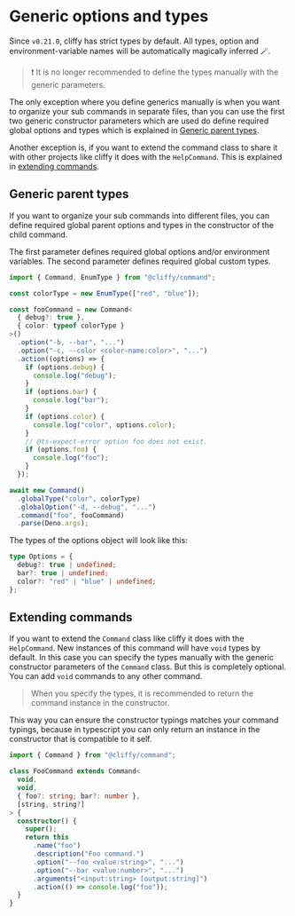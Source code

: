 # Generic options and types

Since `v0.21.0`, cliffy has strict types by default. All types, option and
environment-variable names will be automatically magically inferred 🪄.

> ❗ It is no longer recommended to define the types manually with the generic
> parameters.

The only exception where you define generics manually is when you want to
organize your sub commands in separate files, than you can use the first two
generic constructor parameters which are used do define required global options
and types which is explained in [Generic parent types](#generic-parent-types).

Another exception is, if you want to extend the command class to share it with
other projects like cliffy it does with the `HelpCommand`. This is explained in
[extending commands](#extending-commands).

## Generic parent types

If you want to organize your sub commands into different files, you can define
required global parent options and types in the constructor of the child
command.

The first parameter defines required global options and/or environment
variables. The second parameter defines required global custom types.

```typescript
import { Command, EnumType } from "@cliffy/command";

const colorType = new EnumType(["red", "blue"]);

const fooCommand = new Command<
  { debug?: true },
  { color: typeof colorType }
>()
  .option("-b, --bar", "...")
  .option("-c, --color <color-name:color>", "...")
  .action((options) => {
    if (options.debug) {
      console.log("debug");
    }
    if (options.bar) {
      console.log("bar");
    }
    if (options.color) {
      console.log("color", options.color);
    }
    // @ts-expect-error option foo does not exist.
    if (options.foo) {
      console.log("foo");
    }
  });

await new Command()
  .globalType("color", colorType)
  .globalOption("-d, --debug", "...")
  .command("foo", fooCommand)
  .parse(Deno.args);
```

The types of the options object will look like this:

```ts
type Options = {
  debug?: true | undefined;
  bar?: true | undefined;
  color?: "red" | "blue" | undefined;
};
```

## Extending commands

If you want to extend the `Command` class like cliffy it does with the
`HelpCommand`. New instances of this command will have `void` types by default.
In this case you can specify the types manually with the generic constructor
parameters of the `Command` class. But this is completely optional. You can add
`void` commands to any other command.

> When you specify the types, it is recommended to return the command instance
> in the constructor.

This way you can ensure the constructor typings matches your command typings,
because in typescript you can only return an instance in the constructor that is
compatible to it self.

```ts
import { Command } from "@cliffy/command";

class FooCommand extends Command<
  void,
  void,
  { foo?: string; bar?: number },
  [string, string?]
> {
  constructor() {
    super();
    return this
      .name("foo")
      .description("Foo command.")
      .option("--foo <value:string>", "...")
      .option("--bar <value:number>", "...")
      .arguments("<input:string> [output:string]")
      .action(() => console.log("foo"));
  }
}
```
